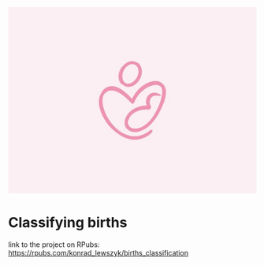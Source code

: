 ![](mother_child.jpg)

# Classifying births

link to the project on RPubs: https://rpubs.com/konrad_lewszyk/births_classification
